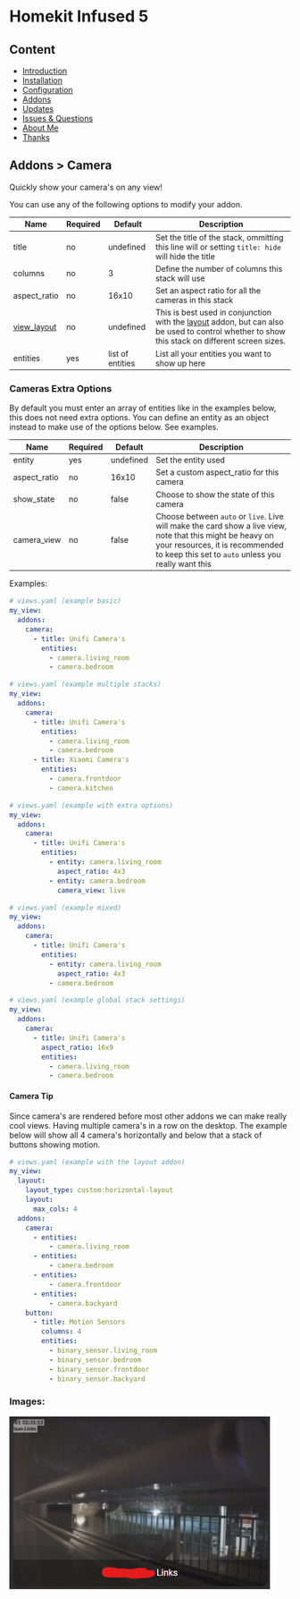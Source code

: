 # Homekit Infused 5

## Content
- [Introduction](../index.md)
- [Installation](../installation.md)
- [Configuration](../configuration.md)
- [Addons](../addons.md)
- [Updates](../updates.md)
- [Issues & Questions](../issues.md)
- [About Me](../about.md)
- [Thanks](../thanks.md)

## Addons > Camera

Quickly show your camera's on any view!

You can use any of the following options to modify your addon.

| Name | Required | Default | Description |
|----------------------------------|-------------|----------------------|-----------------------------------------------------------------------------------------------------------------------------------------------------------------------------------|
| title | no | undefined | Set the title of the stack, ommitting this line will or setting `title: hide` will hide the title |
| columns | no | 3 | Define the number of columns this stack will use |
| aspect_ratio | no | 16x10 | Set an aspect ratio for all the cameras in this stack |
| [view_layout](layout.md#view-layout) | no | undefined | This is best used in conjunction with the [layout](layout.md#view-layout) addon, but can also be used to control whether to show this stack on different screen sizes. |
| entities | yes | list of entities | List all your entities you want to show up here |

### Cameras Extra Options
By default you must enter an array of entities like in the examples below, this does not need extra options.
You can define an entity as an object instead to make use of the options below. See examples.

| Name | Required | Default | Description |
|----------------------------------|-------------|----------------------|-----------------------------------------------------------------------------------------------------------------------------------------------------------------------------------|
| entity | yes | undefined | Set the entity used |
| aspect_ratio | no | 16x10 | Set a custom aspect_ratio for this camera |
| show_state | no | false | Choose to show the state of this camera |
| camera_view | no | false | Choose between `auto` or `live`. Live will make the card show a live view, note that this might be heavy on your resources, it is recommended to keep this set to `auto` unless you really want this |

Examples:

```yaml
# views.yaml (example basic)
my_view:
  addons:
    camera:
      - title: Unifi Camera's
        entities:
          - camera.living_room
          - camera.bedroom
```
```yaml
# views.yaml (example multiple stacks)
my_view:
  addons:
    camera:
      - title: Unifi Camera's
        entities:
          - camera.living_room
          - camera.bedroom
      - title: Xiaomi Camera's
        entities:
          - camera.frontdoor
          - camera.kitchen
```
```yaml
# views.yaml (example with extra options)
my_view:
  addons:
    camera:
      - title: Unifi Camera's
        entities:
          - entity: camera.living_room
            aspect_ratio: 4x3
          - entity: camera.bedroom
            camera_view: live
```
```yaml
# views.yaml (example mixed)
my_view:
  addons:
    camera:
      - title: Unifi Camera's
        entities:
          - entity: camera.living_room
            aspect_ratio: 4x3
          - camera.bedroom
```
```yaml
# views.yaml (example global stack settings)
my_view:
  addons:
    camera:
      - title: Unifi Camera's
        aspect_ratio: 16x9
        entities:
          - camera.living_room
          - camera.bedroom
```

#### Camera Tip
Since camera's are rendered before most other addons we can make really cool views. Having multiple camera's in a row on the desktop.
The example below will show all 4 camera's horizontally and below that a stack of buttons showing motion.
```yaml
# views.yaml (example with the layout addon)
my_view:
  layout:
    layout_type: custom:horizontal-layout
    layout:
      max_cols: 4
  addons:
    camera:
      - entities:
          - camera.living_room
      - entities:
          - camera.bedroom
      - entities:
          - camera.frontdoor
      - entities:
          - camera.backyard
    button:
      - title: Motion Sensors
        columns: 4
        entities:
          - binary_sensor.living_room
          - binary_sensor.bedroom
          - binary_sensor.frontdoor
          - binary_sensor.backyard
```

### Images:

![Homekit Infused](../images/hki-camera.png)
